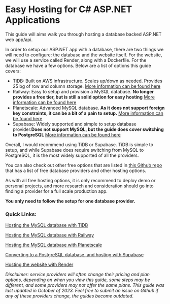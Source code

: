# Easy Hosting for C# ASP.NET Applications

This guide will aims walk you through hosting a database backed ASP.NET web app/api.

In order to setup our ASP.NET app with a database, there are two things we will need to configure: the database and the website itself. For the website, we will use a service called Render, along with a Dockerfile. For the database we have a few options. Below are a list of options this guide covers:

- TiDB: Built on AWS infrastructure. Scales up/down as needed. Provides 25 bg of row and column storage. [More information can be found here](https://www.pingcap.com/pricing/)
- Railway: Easy to setup and provision a MySQL database. **No longer provides a free tier, but is still a solid option for easy hosting** [More information can be found here](https://railway.app/pricing)
- Planetscale: Advanced MySQL database. **As it does not support foreign key constraints, it can be a bit of a pain to setup.** [More information can be found here](https://planetscale.com/pricing)
- Supabase: Widely supported and simple to setup database provider.**Does not support MySQL, but the guide does cover switching to PostgreSQL** [More information can be found here](https://planetscale.com/pricing)

Overall, I would recommend using TiDB or Supabase. TiDB is simple to setup, and while Supabase does require switching from MySQL to PostgreSQL, it is the most widely supported of all the providers.

You can also check out other free options that are listed in [this Github repo](https://github.com/cloudcommunity/Free-Hosting#databases-dbaas) that has a list of free database providers and other hosting options.

As with all free hosting options, it is only recommend to deploy demo or personal projects, and more research and consideration should go into finding a provider for a full scale production app.

**You only need to follow the setup for one database provider.**

### Quick Links:

[Hosting the MySQL database with TiDB](./Guides/TiDB.md)

[Hosting the MySQL database with Railway](./Guides/Railway.md)

[Hosting the MySQL database with Planetscale](./Guides/Planetscale.md)

[Converting to a PostgreSQL database, and hosting with Supabase]("./Guides/PSQL.md)

[Hosting the website with Render](./Guides/SiteHosting.md)

_Disclaimer: service providers will often change their pricing and plan options, depending on when you view this guide, some steps may be different, and some providers may not offer the same plans. This guide was last updated in October of 2023. Feel free to submit an issue on Github if any of these providers change, the guides become outdated._
